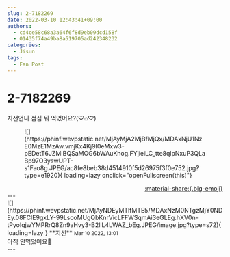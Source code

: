 ```yaml
---
slug: 2-7182269
date: 2022-03-10 12:43:41+09:00
authors:
  - cd4ce58c68a3a64f6f8d9eb09dcd158f
  - 01435f74a49ba8a519705ad242348232
categories:
  - Jisun
tags:
  - Fan Post
---
```


# 2-7182269

<div class="post-container" markdown="1">
<div class="content-container md-sidebar__scrollwrap" markdown="1">

지선언니 점심 뭐 먹었어요?(♡⌂♡)
<figure markdown="1">
![](https://phinf.wevpstatic.net/MjAyMjA2MjBfMjQx/MDAxNjU1NzE0MzE1MzAw.vmjKx4Kj9I0eMxw3-pEDetT6JZMIBQSaMOG6bWAuKhog.FYjieiLC_tte8qlpNxuP3QLaBp97O3yswUPT-s1Fao8g.JPEG/ac8fe8beb38d4514910f5d26975f3f0e752.jpg?type=e1920){ loading=lazy onclick="openFullscreen(this)"}
</figure>


</div>
</div>

<div style="text-align: right;" markdown="1">
<a href="https://weverse.io/fromis9/fanpost/2-7182269" style="text-align: right;">:material-share:{.big-emoji}</a>
</div>
---

<div class="comments-container md-sidebar__scrollwrap" markdown="1">
<div class="comment" markdown="1">
<div class='id-container' markdown="1">
![](https://phinf.wevpstatic.net/MjAyNDEyMTlfMTE5/MDAxNzM0NTgzMjY0NDEy.08FClE9gxLY-99LscoMUgQbKnrVicLFFWSqmAi3eGLEg.hXV0n-tPyoIqjwYMPRrQ8Zn9aHvy3-B2llL4LWAZ_bEg.JPEG/image.jpg?type=s72){ loading=lazy }
**<span class="artist">지선</span>** <small>Mar 10 2022, 13:01</small><br>
</div>
<div class='comment-body' markdown="1">
아직 안먹었어요🥺
</div>
</div>
</div>
---
